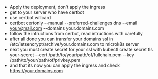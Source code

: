 - Apply the deployment, don't apply the ingress
- get to your server who have certbot
- use certbot willcard
- certbot certonly --manual --preferred-challenges dns --email your@mail.com --domains your.domains.com
- follow the intructions from cerbot, read intructions with carefully
- after all done you can transfer your domains ssl in /etc/letsencrypt/archive/your.domains.com to microk8s server
- next you must create secret for your ssl with kubectl create secret tls your-secret --cert /path/to/your/path/of/fullchain.pem --key /path/to/your/path/of/privkey.pem
- and that its now you can apply the ingress and check https://your.domains.com 